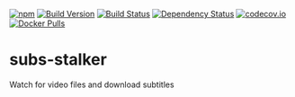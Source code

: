 [![npm](https://img.shields.io/npm/l/subs-stalker.svg)](https://www.npmjs.com/package/subs-stalker)
[![Build Version](https://img.shields.io/npm/v/subs-stalker.svg)](https://www.npmjs.com/package/subs-stalker)
[![Build Status](https://travis-ci.org/Erliz/subs-stalker.svg?branch=master)](https://travis-ci.org/Erliz/subs-stalker)
[![Dependency Status](https://gemnasium.com/Erliz/subs-stalker.svg)](https://gemnasium.com/Erliz/subs-stalker)
[![codecov.io](https://img.shields.io/codecov/c/github/Erliz/subs-stalker.svg)](https://codecov.io/github/Erliz/subs-stalker?branch=master)
[![Docker Pulls](https://img.shields.io/docker/pulls/erliz/subs-stalker.svg)](https://hub.docker.com/r/erliz/subs-stalker/)
# subs-stalker
Watch for video files and download subtitles
